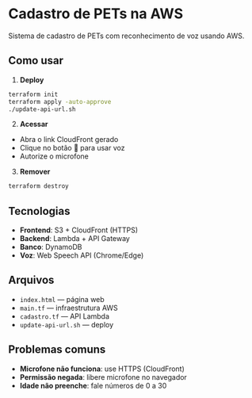 # Cadastro de PETs na AWS

Sistema de cadastro de PETs com reconhecimento de voz usando AWS.

## Como usar

1. **Deploy**
```bash
terraform init
terraform apply -auto-approve
./update-api-url.sh
```

2. **Acessar**
- Abra o link CloudFront gerado
- Clique no botão 🎤 para usar voz
- Autorize o microfone

3. **Remover**
```bash
terraform destroy
```

## Tecnologias

- **Frontend**: S3 + CloudFront (HTTPS)
- **Backend**: Lambda + API Gateway
- **Banco**: DynamoDB
- **Voz**: Web Speech API (Chrome/Edge)

## Arquivos

- `index.html` — página web
- `main.tf` — infraestrutura AWS
- `cadastro.tf` — API Lambda
- `update-api-url.sh` — deploy

## Problemas comuns

- **Microfone não funciona**: use HTTPS (CloudFront)
- **Permissão negada**: libere microfone no navegador
- **Idade não preenche**: fale números de 0 a 30